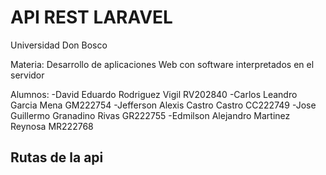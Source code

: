# API REST LARAVEL

Universidad Don Bosco

Materia:
Desarrollo de aplicaciones Web con software interpretados en el servidor

Alumnos:
-David Eduardo Rodriguez Vigil RV202840
-Carlos Leandro Garcia Mena    GM222754
-Jefferson Alexis Castro Castro CC222749
-Jose Guillermo Granadino Rivas GR222755
-Edmilson Alejandro Martinez Reynosa MR222768

## Rutas de la api



